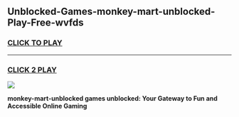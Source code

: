 
## Unblocked-Games-monkey-mart-unblocked-Play-Free-wvfds
<h3>
<a href="https://premium76.site?title=monkey-mart-unblocked&ref=10A">CLICK TO PLAY</a></h3>
<hr>

<h3>
<a href="https://premium76.site?title=monkey-mart-unblocked&ref=10A">CLICK 2 PLAY</a>
  
</h3>

<a href="https://premium76.site?title=monkey-mart-unblocked&ref=10A"><img src="https://clearcache.store/games.png"></a>


**monkey-mart-unblocked games unblocked: Your Gateway to Fun and Accessible Online Gaming**
